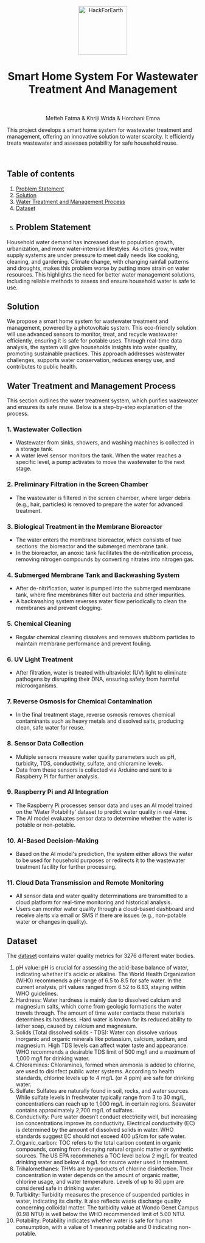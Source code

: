 
<p align="center" style="display: flex; align-items: center; justify-content: center;">
 <img alt="HackForEarth" src="https://encrypted-tbn1.gstatic.com/images?q=tbn:ANd9GcTwro2K2PD-hUpyWczT-5eZCwmQBsGoUR0OmVavmn73XREGbq3n" width="128" height="128" style="margin-left: 10px; margin-right: 10px;">
</p>
<h1 align="center">Smart Home System For Wastewater Treatment And Management </h1><br>
<p align="center">Mefteh Fatma & Khriji Wrida & Horchani Emna</p>



This project develops a smart home system for wastewater treatment and management, offering an innovative solution to water scarcity. It efficiently treats wastewater and assesses potability for safe household reuse. 

<br> <!-- This adds space between the title and the table of contents -->

## Table of contents 
1. [Problem Statement](#problem-statement)
2. [Solution](#solution)
3. [Water Treatment and Management Process](#water-treatment-and-management-process)
4. [Dataset](#dataset)
5. ## Problem Statement
Household water demand has increased due to population growth, urbanization, and more water-intensive lifestyles. As cities grow, water supply systems are under pressure to meet daily needs like cooking, cleaning, and gardening. Climate change, with changing rainfall patterns and droughts, makes this problem worse by putting more strain on water resources. This highlights the need for better water management solutions, including reliable methods to assess and ensure household water is safe to use.
## Solution
We propose a smart home system for wastewater treatment and management, powered by a photovoltaic system. This eco-friendly solution will use advanced sensors to monitor, treat, and recycle wastewater efficiently, ensuring it is safe for potable uses. Through real-time data analysis, the system will give households insights into water quality, promoting sustainable practices. This approach addresses wastewater challenges, supports water conservation, reduces energy use, and contributes to public health.

## Water Treatment and Management Process

This section outlines the water treatment system, which purifies wastewater and ensures its safe reuse. Below is a step-by-step explanation of the process.

### 1. Wastewater Collection
- Wastewater from sinks, showers, and washing machines is collected in a storage tank.
- A water level sensor monitors the tank. When the water reaches a specific level, a pump activates to move the wastewater to the next stage.

### 2. Preliminary Filtration in the Screen Chamber
- The wastewater is filtered in the screen chamber, where larger debris (e.g., hair, particles) is removed to prepare the water for advanced treatment.

### 3. Biological Treatment in the Membrane Bioreactor
- The water enters the membrane bioreactor, which consists of two sections: the bioreactor and the submerged membrane tank.
- In the bioreactor, an anoxic tank facilitates the de-nitrification process, removing nitrogen compounds by converting nitrates into nitrogen gas.

### 4. Submerged Membrane Tank and Backwashing System
- After de-nitrification, water is pumped into the submerged membrane tank, where fine membranes filter out bacteria and other impurities.
- A backwashing system reverses water flow periodically to clean the membranes and prevent clogging.

### 5. Chemical Cleaning
- Regular chemical cleaning dissolves and removes stubborn particles to maintain membrane performance and prevent fouling.

### 6. UV Light Treatment
- After filtration, water is treated with ultraviolet (UV) light to eliminate pathogens by disrupting their DNA, ensuring safety from harmful microorganisms.

### 7. Reverse Osmosis for Chemical Contamination
- In the final treatment stage, reverse osmosis removes chemical contaminants such as heavy metals and dissolved salts, producing clean, safe water for reuse.

### 8. Sensor Data Collection
- Multiple sensors measure water quality parameters such as pH, turbidity, TDS, conductivity, sulfate, and chloramine levels.
- Data from these sensors is collected via Arduino and sent to a Raspberry Pi for further analysis.

### 9. Raspberry Pi and AI Integration
- The Raspberry Pi processes sensor data and uses an AI model trained on the 'Water Potability' dataset to predict water quality in real-time.
- The AI model evaluates sensor data to determine whether the water is potable or non-potable.

### 10. AI-Based Decision-Making
- Based on the AI model's prediction, the system either allows the water to be used for household purposes or redirects it to the wastewater treatment facility for further processing.

### 11. Cloud Data Transmission and Remote Monitoring
- All sensor data and water quality determinations are transmitted to a cloud platform for real-time monitoring and historical analysis.
- Users can monitor water quality through a cloud-based dashboard and receive alerts via email or SMS if there are issues (e.g., non-potable water or changes in quality).

## Dataset
The [dataset](https://www.kaggle.com/adityakadiwal/water-potability) contains water quality metrics for 3276 different water bodies.
1. pH value:
pH is crucial for assessing the acid-base balance of water, indicating whether it's acidic or alkaline. The World Health Organization (WHO) recommends a pH range of 6.5 to 8.5 for safe water. In the current analysis, pH values ranged from 6.52 to 6.83, staying within WHO guidelines.
2. Hardness:
Water hardness is mainly due to dissolved calcium and magnesium salts, which come from geologic formations the water travels through. The amount of time water contacts these materials determines its hardness. Hard water is known for its reduced ability to lather soap, caused by calcium and magnesium.
3. Solids (Total dissolved solids - TDS):
Water can dissolve various inorganic and organic minerals like potassium, calcium, sodium, and magnesium. High TDS levels can affect water taste and appearance. WHO recommends a desirable TDS limit of 500 mg/l and a maximum of 1,000 mg/l for drinking water.
4. Chloramines:
Chloramines, formed when ammonia is added to chlorine, are used to disinfect public water systems. According to health standards, chlorine levels up to 4 mg/L (or 4 ppm) are safe for drinking water.
5. Sulfate:
Sulfates are naturally found in soil, rocks, and water sources. While sulfate levels in freshwater typically range from 3 to 30 mg/L, concentrations can reach up to 1,000 mg/L in certain regions. Seawater contains approximately 2,700 mg/L of sulfates.
6. Conductivity:
Pure water doesn’t conduct electricity well, but increasing ion concentrations improve its conductivity. Electrical conductivity (EC) is determined by the amount of dissolved solids in water. WHO standards suggest EC should not exceed 400 μS/cm for safe water.
7. Organic_carbon:
TOC refers to the total carbon content in organic compounds, coming from decaying natural organic matter or synthetic sources. The US EPA recommends a TOC level below 2 mg/L for treated drinking water and below 4 mg/L for source water used in treatment.
8. Trihalomethanes:
THMs are by-products of chlorine disinfection. Their concentration in water depends on the amount of organic matter, chlorine usage, and water temperature. Levels of up to 80 ppm are considered safe in drinking water.
9. Turbidity:
Turbidity measures the presence of suspended particles in water, indicating its clarity. It also reflects waste discharge quality concerning colloidal matter. The turbidity value at Wondo Genet Campus (0.98 NTU) is well below the WHO recommended limit of 5.00 NTU.
10. Potability:
Potability indicates whether water is safe for human consumption, with a value of 1 meaning potable and 0 indicating non-potable.
